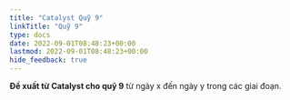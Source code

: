 ```yaml
---
title: "Catalyst Quỹ 9"
linkTitle: "Quỹ 9"
type: docs
date: 2022-09-01T08:48:23+00:00
lastmod: 2022-09-01T08:48:23+00:00
hide_feedback: true
---
```


<!-- This index page is yet to be udated.  -->

**Đề xuất từ Catalyst cho quỹ 9** từ ngày x đến ngày y trong các giai đoạn.
